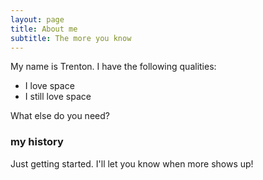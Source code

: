 ```yaml
---
layout: page
title: About me
subtitle: The more you know
---
```


My name is Trenton. I have the following qualities:

- I love space
- I still love space

What else do you need?

### my history

Just getting started. I'll let you know when more shows up!
